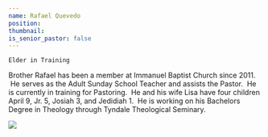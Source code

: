```yaml
---
name: Rafael Quevedo
position:
thumbnail:
is_senior_pastor: false
---
```



```
Elder in Training
```

Brother Rafael has been a member at Immanuel Baptist Church since 2011. &nbsp;He serves as the Adult Sunday School Teacher and assists the Pastor. &nbsp;He is currently in training for Pastoring. &nbsp;He and his wife Lisa have four children April 9, Jr. 5, Josiah 3, and Jedidiah 1. &nbsp;He is working on his Bachelors Degree in Theology through Tyndale Theological Seminary.&nbsp;

![](/uploads/versions/4326---x----3264-4928x---.jpg)